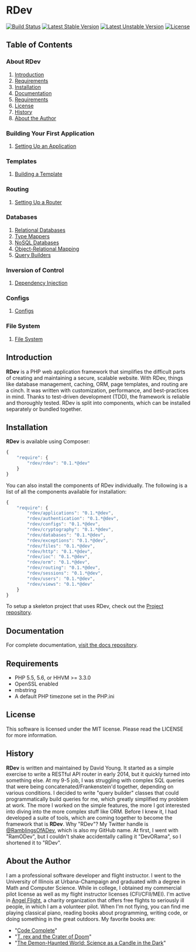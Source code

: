# RDev
[![Build Status](https://travis-ci.org/ramblingsofadev/RDev.svg?branch=master)](https://travis-ci.org/ramblingsofadev/RDev)
[![Latest Stable Version](https://poser.pugx.org/rdev/rdev/v/stable.svg)](https://packagist.org/packages/rdev/rdev)
[![Latest Unstable Version](https://poser.pugx.org/rdev/rdev/v/unstable.svg)](https://packagist.org/packages/rdev/rdev)
[![License](https://poser.pugx.org/rdev/rdev/license.svg)](https://packagist.org/packages/rdev/rdev)
## Table of Contents
### About RDev
1. [Introduction](#introduction)
2. [Requirements](#requirements)
3. [Installation](#installation)
4. [Documentation](#documentation)
5. [Requirements](#requirements)
6. [License](#license)
7. [History](#history)
8. [About the Author](#about-the-author)

### Building Your First Application
1. [Setting Up an Application](https://github.com/ramblingsofadev/docs/blob/master/application.md)

### Templates
1. [Building a Template](https://github.com/ramblingsofadev/docs/blob/master/views.md)

### Routing
1. [Setting Up a Router](https://github.com/ramblingsofadev/docs/blob/master/routing.md)

### Databases
1. [Relational Databases](https://github.com/ramblingsofadev/docs/blob/master/databases/rdbms.md)
  1. [Type Mappers](https://github.com/ramblingsofadev/docs/blob/master/databases/sql/typemappers.md)
2. [NoSQL Databases](https://github.com/ramblingsofadev/docs/blob/master/databases/nosql.md)
3. [Object-Relational Mapping](https://github.com/ramblingsofadev/docs/blob/master/orm.md)
4. [Query Builders](https://github.com/ramblingsofadev/docs/blob/master/databases/sql/querybuilders.md)

### Inversion of Control
1. [Dependency Injection](https://github.com/ramblingsofadev/docs/blob/master/ioc.md)

### Configs
1. [Configs](https://github.com/ramblingsofadev/docs/blob/master/configs.md)

### File System
1. [File System](https://github.com/ramblingsofadev/docs/blob/master/files.md)

## Introduction
**RDev** is a PHP web application framework that simplifies the difficult parts of creating and maintaining a secure, scalable website.  With RDev, things like database management, caching, ORM, page templates, and routing are a cinch.  It was written with customization, performance, and best-practices in mind.  Thanks to test-driven development (TDD), the framework is reliable and thoroughly tested. RDev is split into components, which can be installed separately or bundled together.

## Installation
**RDev** is available using Composer:
```javascript
{
    "require": {
        "rdev/rdev": "0.1.*@dev"
    }
}
```

You can also install the components of RDev individually.  The following is a list of all the components available for installation:
```javascript
{
    "require": {
        "rdev/applications": "0.1.*@dev",
        "rdev/authentication": "0.1.*@dev",
        "rdev/configs": "0.1.*@dev",
        "rdev/cryptography": "0.1.*@dev",
        "rdev/databases": "0.1.*@dev",
        "rdev/exceptions": "0.1.*@dev",
        "rdev/files": "0.1.*@dev",
        "rdev/http": "0.1.*@dev",
        "rdev/ioc": "0.1.*@dev",
        "rdev/orm": "0.1.*@dev",
        "rdev/routing": "0.1.*@dev",
        "rdev/sessions": "0.1.*@dev",
        "rdev/users": "0.1.*@dev",
        "rdev/views": "0.1.*@dev"
    }
}
```

To setup a skeleton project that uses RDev, check out the [Project repository](https://github.com/ramblingsofadev/Project).

## Documentation
For complete documentation, [visit the docs repository](https://github.com/ramblingsofadev/docs).

## Requirements
* PHP 5.5, 5.6, or HHVM >= 3.3.0
* OpenSSL enabled
* mbstring
* A default PHP timezone set in the PHP.ini

## License
This software is licensed under the MIT license.  Please read the LICENSE for more information.

## History
**RDev** is written and maintained by David Young.  It started as a simple exercise to write a RESTful API router in early 2014, but it quickly turned into something else.  At my 9-5 job, I was struggling with complex SQL queries that were being concatenated/Frankenstein'd together, depending on various conditions.  I decided to write "query builder" classes that could programmatically build queries for me, which greatly simplified my problem at work.  The more I worked on the simple features, the more I got interested into diving into the more complex stuff like ORM.  Before I knew it, I had developed a suite of tools, which are coming together to become the framework that is **RDev**.  Why "RDev"?  My Twitter handle is [@RamblingsOfADev](https://www.twitter.com/ramblingsofadev), which is also my GitHub name.  At first, I went with "RamODev", but I couldn't shake accidentally calling it "DevORama", so I shortened it to "RDev".

## About the Author
I am a professional software developer and flight instructor.  I went to the University of Illinois at Urbana-Champaign and graduated with a degree in Math and Computer Science.  While in college, I obtained my commercial pilot license as well as my flight instructor licenses (CFI/CFII/MEI).  I'm active in [Angel Flight](http://angelflightcentral.org/), a charity organization that offers free flights to seriously ill people, in which I am a volunteer pilot.  When I'm not flying, you can find me playing classical piano, reading books about programming, writing code, or doing something in the great outdoors. My favorite books are:
* "[Code Complete](http://www.amazon.com/Code-Complete-Practical-Handbook-Construction/dp/0735619670)"
* "[T. rex and the Crater of Doom](http://www.amazon.com/Crater-Doom-Princeton-Science-Library/dp/0691131031)"
* "[The Demon-Haunted World: Science as a Candle in the Dark](http://www.amazon.com/The-Demon-Haunted-World-Science-Candle/dp/0345409469)"
